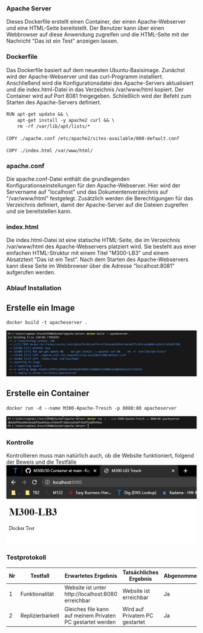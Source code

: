 ### Apache Server

Dieses Dockerfile erstellt einen Container, der einen Apache-Webserver und eine HTML-Seite bereitstellt. Der Benutzer kann über einen Webbrowser auf diese Anwendung zugreifen und die HTML-Seite mit der Nachricht "Das ist ein Test" anzeigen lassen.

### Dockerfile
Das Dockerfile basiert auf dem neuesten Ubuntu-Basisimage. Zunächst wird der Apache-Webserver und das curl-Programm installiert. Anschließend wird die Konfigurationsdatei des Apache-Servers aktualisiert und die index.html-Datei in das Verzeichnis /var/www/html kopiert. Der Container wird auf Port 8081 freigegeben. Schließlich wird der Befehl zum Starten des Apache-Servers definiert.

```Script
RUN apt-get update && \
    apt-get install -y apache2 curl && \
    rm -rf /var/lib/apt/lists/*

COPY ./apache.conf /etc/apache2/sites-available/000-default.conf

COPY ./index.html /var/www/html/
```

### apache.conf

Die apache.conf-Datei enthält die grundlegenden Konfigurationseinstellungen für den Apache-Webserver. Hier wird der Servername auf "localhost" und das Dokumentenverzeichnis auf "/var/www/html" festgelegt. Zusätzlich werden die Berechtigungen für das Verzeichnis definiert, damit der Apache-Server auf die Dateien zugreifen und sie bereitstellen kann.

### index.html
Die index.html-Datei ist eine statische HTML-Seite, die im Verzeichnis /var/www/html des Apache-Webservers platziert wird. Sie besteht aus einer einfachen HTML-Struktur mit einem Titel "M300-LB3" und einem Absatztext "Das ist ein Test". Nach dem Starten des Apache-Webservers kann diese Seite im Webbrowser über die Adresse "localhost:8081" aufgerufen werden.

### Ablauf Installation
## Erstelle ein Image

```Script
docker build -t apacheserver .
```
![](Screenshots/Apache1.jpg)

## Erstelle ein Container

```Script
docker run -d --name M300-Apache-Tresch -p 8080:80 apacheserver
```
![](Screenshots/Apache2.jpg)

### Kontrolle

Kontrollieren muss man natürlich auch, ob die Website funktioniert, folgend der Beweis und die Testfälle
![](Screenshots/Apache3.jpg)

### Testprotokoll
| Nr | Testfall | Erwartetes Ergebnis | Tatsächliches Ergebnis | Abgenommen? |
| -------- | -------- | -------- | -------- | -------- |
| 1 | Funktionalität | Website ist unter http://localhost:8080 erreichbar | Website ist erreichbar | Ja |
| 2 | Replizierbarkeit | Gleiches file kann auf meinem Privaten PC gestartet werden | Wird auf Privatem PC gestartet | Ja |